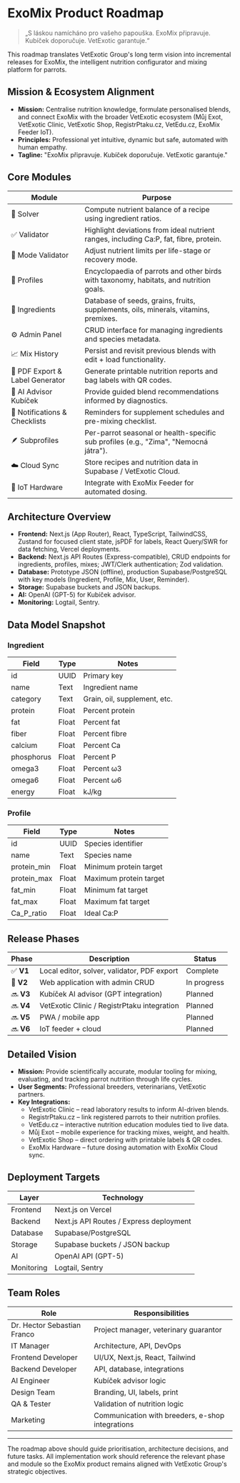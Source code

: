 # ExoMix Product Roadmap

> „S láskou namícháno pro vašeho papouška. ExoMix připravuje. Kubíček doporučuje. VetExotic garantuje.“

This roadmap translates VetExotic Group's long term vision into incremental releases for ExoMix, the intelligent nutrition configurator and mixing platform for parrots.

## Mission & Ecosystem Alignment

- **Mission:** Centralise nutrition knowledge, formulate personalised blends, and connect ExoMix with the broader VetExotic ecosystem (Můj Exot, VetExotic Clinic, VetExotic Shop, RegistrPtaku.cz, VetEdu.cz, ExoMix Feeder IoT).
- **Principles:** Professional yet intuitive, dynamic but safe, automated with human empathy.
- **Tagline:** "ExoMix připravuje. Kubíček doporučuje. VetExotic garantuje."

## Core Modules

| Module | Purpose |
| --- | --- |
| 🧠 Solver | Compute nutrient balance of a recipe using ingredient ratios. |
| ✅ Validator | Highlight deviations from ideal nutrient ranges, including Ca:P, fat, fibre, protein. |
| 🔄 Mode Validator | Adjust nutrient limits per life-stage or recovery mode. |
| 🦜 Profiles | Encyclopaedia of parrots and other birds with taxonomy, habitats, and nutrition goals. |
| 🧴 Ingredients | Database of seeds, grains, fruits, supplements, oils, minerals, vitamins, premixes. |
| ⚙️ Admin Panel | CRUD interface for managing ingredients and species metadata. |
| 📈 Mix History | Persist and revisit previous blends with edit + load functionality. |
| 🧾 PDF Export & Label Generator | Generate printable nutrition reports and bag labels with QR codes. |
| 🧠 AI Advisor Kubíček | Provide guided blend recommendations informed by diagnostics. |
| 📲 Notifications & Checklists | Reminders for supplement schedules and pre-mixing checklist. |
| 🪶 Subprofiles | Per-parrot seasonal or health-specific sub profiles (e.g., "Zima", "Nemocná játra"). |
| ☁️ Cloud Sync | Store recipes and nutrition data in Supabase / VetExotic Cloud. |
| 🔌 IoT Hardware | Integrate with ExoMix Feeder for automated dosing. |

## Architecture Overview

- **Frontend:** Next.js (App Router), React, TypeScript, TailwindCSS, Zustand for focused client state, jsPDF for labels, React Query/SWR for data fetching, Vercel deployments.
- **Backend:** Next.js API Routes (Express-compatible), CRUD endpoints for ingredients, profiles, mixes; JWT/Clerk authentication; Zod validation.
- **Database:** Prototype JSON (offline), production Supabase/PostgreSQL with key models (Ingredient, Profile, Mix, User, Reminder).
- **Storage:** Supabase buckets and JSON backups.
- **AI:** OpenAI (GPT-5) for Kubíček advisor.
- **Monitoring:** Logtail, Sentry.

## Data Model Snapshot

### Ingredient

| Field | Type | Notes |
| --- | --- | --- |
| id | UUID | Primary key |
| name | Text | Ingredient name |
| category | Text | Grain, oil, supplement, etc. |
| protein | Float | Percent protein |
| fat | Float | Percent fat |
| fiber | Float | Percent fibre |
| calcium | Float | Percent Ca |
| phosphorus | Float | Percent P |
| omega3 | Float | Percent ω3 |
| omega6 | Float | Percent ω6 |
| energy | Float | kJ/kg |

### Profile

| Field | Type | Notes |
| --- | --- | --- |
| id | UUID | Species identifier |
| name | Text | Species name |
| protein_min | Float | Minimum protein target |
| protein_max | Float | Maximum protein target |
| fat_min | Float | Minimum fat target |
| fat_max | Float | Maximum fat target |
| Ca_P_ratio | Float | Ideal Ca:P |

## Release Phases

| Phase | Description | Status |
| --- | --- | --- |
| ✅ **V1** | Local editor, solver, validator, PDF export | Complete |
| 🚧 **V2** | Web application with admin CRUD | In progress |
| 🔜 **V3** | Kubíček AI advisor (GPT integration) | Planned |
| 🔜 **V4** | VetExotic Clinic / RegistrPtaku integration | Planned |
| 🔜 **V5** | PWA / mobile app | Planned |
| 🔜 **V6** | IoT feeder + cloud | Planned |

## Detailed Vision

- **Mission:** Provide scientifically accurate, modular tooling for mixing, evaluating, and tracking parrot nutrition through life cycles.
- **User Segments:** Professional breeders, veterinarians, VetExotic partners.
- **Key Integrations:**
  - VetExotic Clinic – read laboratory results to inform AI-driven blends.
  - RegistrPtaku.cz – link registered parrots to their nutrition profiles.
  - VetEdu.cz – interactive nutrition education modules tied to live data.
  - Můj Exot – mobile experience for tracking mixes, weight, and health.
  - VetExotic Shop – direct ordering with printable labels & QR codes.
  - ExoMix Hardware – future dosing automation with ExoMix Cloud sync.

## Deployment Targets

| Layer | Technology |
| --- | --- |
| Frontend | Next.js on Vercel |
| Backend | Next.js API Routes / Express deployment |
| Database | Supabase/PostgreSQL |
| Storage | Supabase buckets / JSON backup |
| AI | OpenAI API (GPT-5) |
| Monitoring | Logtail, Sentry |

## Team Roles

| Role | Responsibilities |
| --- | --- |
| Dr. Hector Sebastian Franco | Project manager, veterinary guarantor |
| IT Manager | Architecture, API, DevOps |
| Frontend Developer | UI/UX, Next.js, React, Tailwind |
| Backend Developer | API, database, integrations |
| AI Engineer | Kubíček advisor logic |
| Design Team | Branding, UI, labels, print |
| QA & Tester | Validation of nutrition logic |
| Marketing | Communication with breeders, e-shop integrations |

---

The roadmap above should guide prioritisation, architecture decisions, and future tasks. All implementation work should reference the relevant phase and module so the ExoMix product remains aligned with VetExotic Group's strategic objectives.
